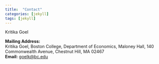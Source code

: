 ```yaml
---
title:  "Contact"
categories: [jekyll]
tags: [jekyll]
---
```

Kritika Goel

<strong>Mailing Address:</strong><br/> 
Kritika Goel, Boston College, Department of Economics, Maloney Hall, 140 Commonwealth Avenue, Chestnut Hill, MA 02467 
<br/>
<strong>Email:</strong> goelk@bc.edu  
